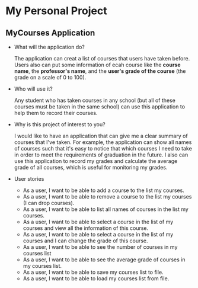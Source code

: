 # My Personal Project

## MyCourses Application

- What will the application do?  

    The application can creat a list of courses that users have taken before. Users also can put some information of ecah course like the **course name**, the **professor's name**, and the **user's grade of the course** (the grade on a scale of 0 to 100).
    
- Who will use it? 

    Any student who has taken courses in any school (but all of these courses must be taken in the same school) can use this application to help them to record their courses. 

- Why is this project of interest to you? 
    
    I would like to have an application that can give me a clear summary of courses that I've taken. For example, the application can show all names of courses such that it's easy to notice that which courses I need to take in order to meet the requirements of graduation in the future. I also can use this application to record my grades and calculate the average grade of all courses, which is useful for monitoring my grades.
    
- User stories 
    - As a user, I want to be able to add a course to the list my courses. 
    - As a user, I want to be able to remove a course to the list my courses (I can drop courses).
    - As a user, I want to be able to list all names of courses in the list my courses. 
    - As a user, I want to be able to select a course in the list of my courses and view all the information of this course.
    - As a user, I want to be able to select a course in the list of my courses and I can change the grade of this course.
    - As a user, I want to be able to see the number of courses in my courses list
    - As a user, I want to be able to see the average grade of courses in my courses list.
    - As a user, I want to be able to save my courses list to file.
    - As a user, I want to be able to load my courses list from file.
